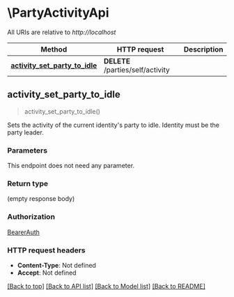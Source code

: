 # \PartyActivityApi

All URIs are relative to *http://localhost*

Method | HTTP request | Description
------------- | ------------- | -------------
[**activity_set_party_to_idle**](PartyActivityApi.md#activity_set_party_to_idle) | **DELETE** /parties/self/activity | 



## activity_set_party_to_idle

> activity_set_party_to_idle()


Sets the activity of the current identity's party to idle. Identity must be the party leader.

### Parameters

This endpoint does not need any parameter.

### Return type

 (empty response body)

### Authorization

[BearerAuth](../README.md#BearerAuth)

### HTTP request headers

- **Content-Type**: Not defined
- **Accept**: Not defined

[[Back to top]](#) [[Back to API list]](../README.md#documentation-for-api-endpoints) [[Back to Model list]](../README.md#documentation-for-models) [[Back to README]](../README.md)


